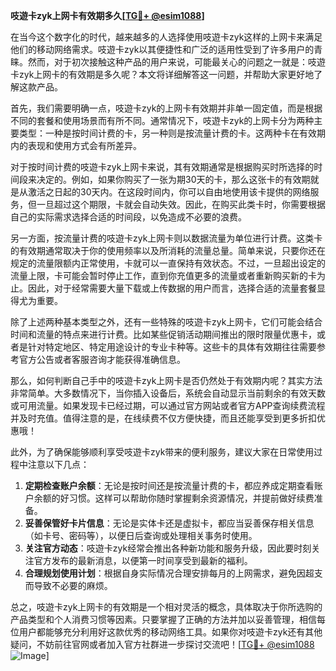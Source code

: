 **吱遊卡zyk上网卡有效期多久[[TG💪+ @esim1088](https://t.me/s/esim1088)]**

在当今这个数字化的时代，越来越多的人选择使用吱遊卡zyk这样的上网卡来满足他们的移动网络需求。吱遊卡zyk以其便捷性和广泛的适用性受到了许多用户的青睐。然而，对于初次接触这种产品的用户来说，可能最关心的问题之一就是：吱遊卡zyk上网卡的有效期是多久呢？本文将详细解答这一问题，并帮助大家更好地了解这款产品。

首先，我们需要明确一点，吱遊卡zyk的上网卡有效期并非单一固定值，而是根据不同的套餐和使用场景而有所不同。通常情况下，吱遊卡zyk的上网卡分为两种主要类型：一种是按时间计费的卡，另一种则是按流量计费的卡。这两种卡在有效期内的表现和使用方式会有所差异。

对于按时间计费的吱遊卡zyk上网卡来说，其有效期通常是根据购买时所选择的时间段来决定的。例如，如果你购买了一张为期30天的卡，那么这张卡的有效期就是从激活之日起的30天内。在这段时间内，你可以自由地使用该卡提供的网络服务，但一旦超过这个期限，卡就会自动失效。因此，在购买此类卡时，你需要根据自己的实际需求选择合适的时间段，以免造成不必要的浪费。

另一方面，按流量计费的吱遊卡zyk上网卡则以数据流量为单位进行计费。这类卡的有效期通常取决于你的使用频率以及所消耗的流量总量。简单来说，只要你还在规定的流量限额内正常使用，卡就可以一直保持有效状态。不过，一旦超出设定的流量上限，卡可能会暂时停止工作，直到你充值更多的流量或者重新购买新的卡为止。因此，对于经常需要大量下载或上传数据的用户而言，选择合适的流量套餐显得尤为重要。

除了上述两种基本类型之外，还有一些特殊的吱遊卡zyk上网卡，它们可能会结合时间和流量的特点来进行计费。比如某些促销活动期间推出的限时限量优惠卡，或者是针对特定地区、特定用途设计的专业卡种等。这些卡的具体有效期往往需要参考官方公告或者客服咨询才能获得准确信息。

那么，如何判断自己手中的吱遊卡zyk上网卡是否仍然处于有效期内呢？其实方法非常简单。大多数情况下，当你插入设备后，系统会自动显示当前剩余的有效天数或可用流量。如果发现卡已经过期，可以通过官方网站或者官方APP查询续费流程并及时充值。值得注意的是，在线续费不仅方便快捷，而且还能享受到更多折扣优惠哦！

此外，为了确保能够顺利享受吱遊卡zyk带来的便利服务，建议大家在日常使用过程中注意以下几点：

1. **定期检查账户余额**：无论是按时间还是按流量计费的卡，都应养成定期查看账户余额的好习惯。这样可以帮助你随时掌握剩余资源情况，并提前做好续费准备。
2. **妥善保管好卡片信息**：无论是实体卡还是虚拟卡，都应当妥善保存相关信息（如卡号、密码等），以便日后查询或处理相关事务时使用。
3. **关注官方动态**：吱遊卡zyk经常会推出各种新功能和服务升级，因此要时刻关注官方发布的最新消息，以便第一时间享受到最新的福利。
4. **合理规划使用计划**：根据自身实际情况合理安排每月的上网需求，避免因超支而导致不必要的麻烦。

总之，吱遊卡zyk上网卡的有效期是一个相对灵活的概念，具体取决于你所选购的产品类型和个人消费习惯等因素。只要掌握了正确的方法并加以妥善管理，相信每位用户都能够充分利用好这款优秀的移动网络工具。如果你对吱遊卡zyk还有其他疑问，不妨前往官网或者加入官方社群进一步探讨交流吧！[[TG💪+ @esim1088](https://t.me/s/esim1088) ![Image](https://i.postimg.cc/4NQfJmqS/Snipaste-2025-05-13-00-14-12.png)]